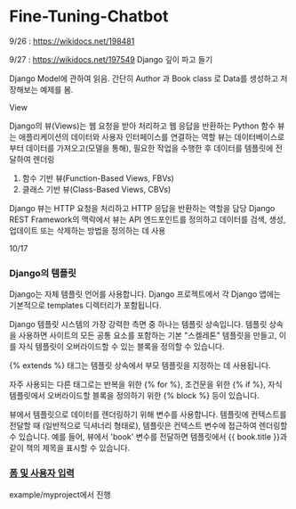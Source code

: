 # Fine-Tuning-Chatbot

9/26 : https://wikidocs.net/198481

9/27 : https://wikidocs.net/197549 Django 깊이 파고 들기

Django Model에 관하여 읽음. 간단히 Author 과 Book class 로 Data를 생성하고 저장해보는 예제를 봄.

View

Django의 뷰(Views)는 웹 요청을 받아 처리하고 웹 응답을 반환하는 Python 함수
뷰는 애플리케이션의 데이터와 사용자 인터페이스를 연결하는 역할
뷰는 데이터베이스로부터 데이터를 가져오고(모델을 통해), 필요한 작업을 수행한 후 데이터를 템플릿에 전달하여 렌더링

1. 함수 기반 뷰(Function-Based Views, FBVs)
2. 클래스 기반 뷰(Class-Based Views, CBVs)

Django 뷰는 HTTP 요청을 처리하고 HTTP 응답을 반환하는 역할을 담당
Django REST Framework의 맥락에서 뷰는 API 엔드포인트를 정의하고 데이터를 검색, 생성, 업데이트 또는 삭제하는 방법을 정의하는 데 사용

10/17

### Django의 템플릿
Django는 자체 템플릿 언어를 사용합니다. Django 프로젝트에서 각 Django 앱에는 기본적으로 templates 디렉터리가 포함됩니다.


Django 템플릿 시스템의 가장 강력한 측면 중 하나는 템플릿 상속입니다. 템플릿 상속을 사용하면 사이트의 모든 공통 요소를 포함하는 기본 "스켈레톤" 템플릿을 만들고, 이를 자식 템플릿이 오버라이드할 수 있는 블록을 정의할 수 있습니다.


{% extends %} 태그는 템플릿 상속에서 부모 템플릿을 지정하는 데 사용됩니다. 


자주 사용되는 다른 태그로는 반복을 위한 {% for %}, 조건문을 위한 {% if %}, 자식 템플릿에서 오버라이드할 블록을 정의하기 위한 {% block %} 등이 있습니다.


뷰에서 템플릿으로 데이터를 렌더링하기 위해 변수를 사용합니다. 템플릿에 컨텍스트를 전달할 때 (일반적으로 딕셔너리 형태로), 템플릿은 컨텍스트 변수에 접근하여 렌더링할 수 있습니다. 예를 들어, 뷰에서 'book' 변수를 전달하면 템플릿에서 {{ book.title }}과 같이 책의 제목을 표시할 수 있습니다.

### [폼 및 사용자 입력](https://wikidocs.net/197553)
example/myproject에서 진행
